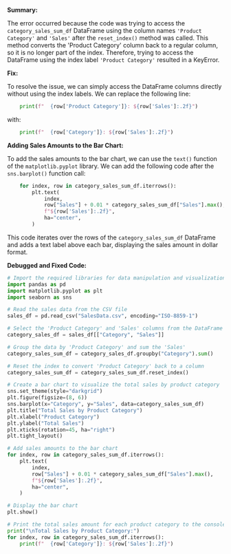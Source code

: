 **Summary:**

The error occurred because the code was trying to access the `category_sales_sum_df` DataFrame using the column names `'Product Category'` and `'Sales'` after the `reset_index()` method was called. This method converts the 'Product Category' column back to a regular column, so it is no longer part of the index. Therefore, trying to access the DataFrame using the index label `'Product Category'` resulted in a KeyError.

**Fix:**

To resolve the issue, we can simply access the DataFrame columns directly without using the index labels. We can replace the following line:

```python
    print(f"  {row['Product Category']}: ${row['Sales']:.2f}")
```

with:

```python
    print(f"  {row['Category']}: ${row['Sales']:.2f}")
```

**Adding Sales Amounts to the Bar Chart:**

To add the sales amounts to the bar chart, we can use the `text()` function of the `matplotlib.pyplot` library. We can add the following code after the `sns.barplot()` function call:

```python
    for index, row in category_sales_sum_df.iterrows():
        plt.text(
            index,
            row["Sales"] + 0.01 * category_sales_sum_df["Sales"].max(),
            f"${row['Sales']:.2f}",
            ha="center",
        )
```

This code iterates over the rows of the `category_sales_sum_df` DataFrame and adds a text label above each bar, displaying the sales amount in dollar format.

**Debugged and Fixed Code:**

```python
# Import the required libraries for data manipulation and visualization
import pandas as pd
import matplotlib.pyplot as plt
import seaborn as sns

# Read the sales data from the CSV file
sales_df = pd.read_csv("SalesData.csv", encoding="ISO-8859-1")

# Select the 'Product Category' and 'Sales' columns from the DataFrame
category_sales_df = sales_df[["Category", "Sales"]]

# Group the data by 'Product Category' and sum the 'Sales'
category_sales_sum_df = category_sales_df.groupby("Category").sum()

# Reset the index to convert 'Product Category' back to a column
category_sales_sum_df = category_sales_sum_df.reset_index()

# Create a bar chart to visualize the total sales by product category
sns.set_theme(style="darkgrid")
plt.figure(figsize=(8, 6))
sns.barplot(x="Category", y="Sales", data=category_sales_sum_df)
plt.title("Total Sales by Product Category")
plt.xlabel("Product Category")
plt.ylabel("Total Sales")
plt.xticks(rotation=45, ha="right")
plt.tight_layout()

# Add sales amounts to the bar chart
for index, row in category_sales_sum_df.iterrows():
    plt.text(
        index,
        row["Sales"] + 0.01 * category_sales_sum_df["Sales"].max(),
        f"${row['Sales']:.2f}",
        ha="center",
    )

# Display the bar chart
plt.show()

# Print the total sales amount for each product category to the console
print("\nTotal Sales by Product Category:")
for index, row in category_sales_sum_df.iterrows():
    print(f"  {row['Category']}: ${row['Sales']:.2f}")

```
